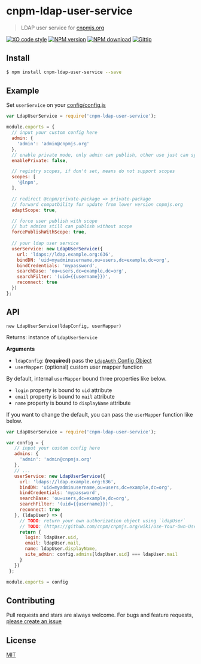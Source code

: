 # cnpm-ldap-user-service
> LDAP user service for [cnpmjs.org](https://github.com/cnpm/cnpmjs.org/wiki/Use-Your-Own-User-Authorization)

[![XO code style][xo-image]][xo-url]
[![NPM version][npm-image]][npm-url]
[![NPM download][npm-download]][npm-url]
[![Gittip][gittip-image]][gittip-url]

## Install

```bash
$ npm install cnpm-ldap-user-service --save
```

## Example
Set `userService` on your [config/config.js](https://github.com/cnpm/cnpmjs.org/blob/master/config/index.js)

```js
var LdapUserService = require('cnpm-ldap-user-service');

module.exports = {
  // input your custom config here
  admin: {
    'admin': 'admin@cnpmjs.org'
  },
  // enable private mode, only admin can publish, other use just can sync package from source npm
  enablePrivate: false,

  // registry scopes, if don't set, means do not support scopes
  scopes: [
    '@lnpm',
  ],

  // redirect @cnpm/private-package => private-package
  // forward compatbility for update from lower version cnpmjs.org
  adaptScope: true,

  // force user publish with scope
  // but admins still can publish without scope
  forcePublishWithScope: true,
  
  // your ldap user service
  userService: new LdapUserService({
    url: 'ldaps://ldap.example.org:636',
    bindDN: 'uid=myadminusername,ou=users,dc=example,dc=org',
    bindCredentials: 'mypassword',
    searchBase: 'ou=users,dc=example,dc=org',
    searchFilter: '(uid={{username}})',
    reconnect: true
  })  
};
```

## API
`new LdapUserService(ldapConfig, userMapper)`

Returns: instance of `LdapUserService`

**Arguments**
- `ldapConfig`: **(required)** pass the [`LdapAuth` Config Object](https://github.com/vesse/node-ldapauth-fork#ldapauth-config-options) 
- `userMapper`: (optional) custom user mapper function

By default, internal `userMapper` bound three properties like below.  

- `login` property is bound to `uid` attribute
- `email` property is bound to `mail` attribute
- `name` property is bound to `displayName` attribute

If you want to change the default, you can pass the `userMapper` function like below.

```js
var LdapUserService = require('cnpm-ldap-user-service');

var config = {
   // input your custom config here
   admins: {
     'admin': 'admin@cnpmjs.org'
   },
   // ...
   userService: new LdapUserService({
     url: 'ldaps://ldap.example.org:636',
     bindDN: 'uid=myadminusername,ou=users,dc=example,dc=org',
     bindCredentials: 'mypassword',
     searchBase: 'ou=users,dc=example,dc=org',
     searchFilter: '(uid={{username}})',
     reconnect: true
   }, (ldapUser) => {
     // TODO: return your own authorization object using `ldapUser`
     // TODO: (https://github.com/cnpm/cnpmjs.org/wiki/Use-Your-Own-User-Authorization)
     return {
       login: ldapUser.uid,
       email: ldapUser.mail,
       name: ldapUser.displayName,
       site_admin: config.admins[ldapUser.uid] === ldapUser.mail
     }
   })  
 };

module.exports = config
```

## Contributing
Pull requests and stars are always welcome. For bugs and feature requests, [please create an issue](https://github.com/kyungw00k/cnpm-ldap-user-service/issues)

## License
[MIT](https://kyungw00k.mit-license.org/)

[npm]: https://npmjs.org
[npm-url]: https://npmjs.org/package/cnpm-ldap-user-service
[npm-image]: https://img.shields.io/npm/v/cnpm-ldap-user-service.svg?style=flat-square
[npm-download]: https://img.shields.io/npm/dm/cnpm-ldap-user-service.svg?style=flat-square
[xo-image]: https://img.shields.io/badge/code_style-XO-5ed9c7.svg?style=flat-square
[xo-url]: https://github.com/sindresorhus/xo
[gittip-image]: https://img.shields.io/gittip/kyungw00k.svg?style=flat-square
[gittip-url]: https://gratipay.com/~kyungw00k/
